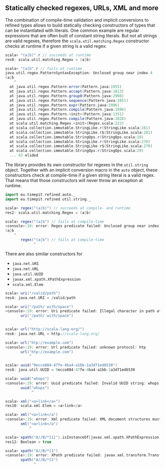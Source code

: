 ## Statically checked regexes, URLs, XML and more

The combination of compile-time validation and implicit conversions to
refined types allows to build statically checking constructors of types
that can be instantiated with literals. One common example are regular
expressions that are often built of constant string literals. But not
all strings are valid regexes, therefore the `scala.util.matching.Regex`
constructor checks at runtime if a given string is a valid regex:

```scala
scala> "(a|b)".r // succeeds at runtime
res0: scala.util.matching.Regex = (a|b)

scala> "(a|b".r // fails at runtime
java.util.regex.PatternSyntaxException: Unclosed group near index 4
(a|b
    ^
  at java.util.regex.Pattern.error(Pattern.java:1955)
  at java.util.regex.Pattern.accept(Pattern.java:1813)
  at java.util.regex.Pattern.group0(Pattern.java:2908)
  at java.util.regex.Pattern.sequence(Pattern.java:2051)
  at java.util.regex.Pattern.expr(Pattern.java:1996)
  at java.util.regex.Pattern.compile(Pattern.java:1696)
  at java.util.regex.Pattern.<init>(Pattern.java:1351)
  at java.util.regex.Pattern.compile(Pattern.java:1028)
  at scala.util.matching.Regex.<init>(Regex.scala:223)
  at scala.collection.immutable.StringLike.r(StringLike.scala:281)
  at scala.collection.immutable.StringLike.r$(StringLike.scala:281)
  at scala.collection.immutable.StringOps.r(StringOps.scala:29)
  at scala.collection.immutable.StringLike.r(StringLike.scala:270)
  at scala.collection.immutable.StringLike.r$(StringLike.scala:270)
  at scala.collection.immutable.StringOps.r(StringOps.scala:29)
  ... 43 elided
```

The library provides its own constructor for regexes in the `util.string`
object. Together with an implicit conversion macro in the `auto` object,
these constructors check at compile-time if a given string literal is a
valid regex. That means that those constructors will never throw an
exception at runtime.

```scala
import eu.timepit.refined.auto._
import eu.timepit.refined.util.string._
```
```scala
scala> regex("(a|b)") // succeeds at compile- and runtime
res2: scala.util.matching.Regex = (a|b)

scala> regex("(a|b") // fails at compile-time
<console>:19: error: Regex predicate failed: Unclosed group near index 4
(a|b
    ^
       regex("(a|b") // fails at compile-time
             ^
```

There are also similar constructors for
* `java.net.URI`
* `java.net.URL`
* `java.util.UUID`
* `javax.xml.xpath.XPathExpression`
* `scala.xml.Elem`

```scala
scala> uri("/valid/path")
res4: java.net.URI = /valid/path

scala> uri("/path/ with/space")
<console>:19: error: Uri predicate failed: Illegal character in path at index 6: /path/ with/space
       uri("/path/ with/space")
           ^

scala> url("http://scala-lang.org/")
res6: java.net.URL = http://scala-lang.org/

scala> url("htp://example.com")
<console>:19: error: Url predicate failed: unknown protocol: htp
       url("htp://example.com")
           ^

scala> uuid("9ecce884-47fe-4ba4-a1bb-1a3d71ed6530")
res8: java.util.UUID = 9ecce884-47fe-4ba4-a1bb-1a3d71ed6530

scala> uuid("whops")
<console>:19: error: Uuid predicate failed: Invalid UUID string: whops
       uuid("whops")
            ^

scala> xml("<a>link</a>")
res10: scala.xml.Elem = <a>link</a>

scala> xml("<a>link</a")
<console>:19: error: Xml predicate failed: XML document structures must start and end within the same entity.
       xml("<a>link</a")
           ^

scala> xpath("A//B/*[1]").isInstanceOf[javax.xml.xpath.XPathExpression]
res12: Boolean = true

scala> xpath("A//B/*[1")
<console>:19: error: XPath predicate failed: javax.xml.transform.TransformerException: Expected ], but found:
       xpath("A//B/*[1")
             ^
```
